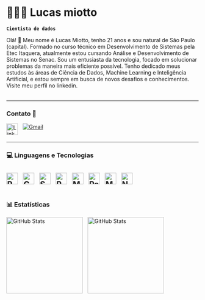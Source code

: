 # 👩🏻‍💻 Lucas miotto

**`Cientista de dados`**

Olá! 👋 Meu nome é Lucas Miotto, tenho 21 anos e sou natural de São Paulo (capital). Formado no curso técnico em Desenvolvimento de Sistemas pela Etec Itaquera, atualmente estou cursando Análise e Desenvolvimento de Sistemas no Senac. Sou um entusiasta da tecnologia, focado em solucionar problemas da maneira mais eficiente possível. Tenho dedicado meus estudos às áreas de Ciência de Dados, Machine Learning e Inteligência Artificial, e estou sempre em busca de novos desafios e conhecimentos. Visite meu perfil no linkedin.
<br/>
<br/>

---
### Contato 📲

<a href="https://www.linkedin.com/in/lucas-miotto-da-costa-23b973258/?trk=opento_sprofile_topcard">
  <img 
    align="left"
    alt="LinkedIn"
    title="Meu Perfil no LinkedIn"
    width="30px"
    style="padding-right: 10px;"
    src="https://cdn.jsdelivr.net/gh/devicons/devicon@latest/icons/linkedin/linkedin-original.svg"
/>
<a href="mailto:lucasmcosta2004@gmail.com">
   <img src="https://img.shields.io/badge/-Gmail-D14836?style=for-the-badge&logo=gmail&logoColor=white" alt="Gmail"/>
</a>
<br/>
<br/>

---

### 💻 Linguagens e Tecnologias

<img 
    align="left" 
    alt="Python" 
    title="Python"
    width="30px" 
    style="padding-right: 10px;" 
    src="https://cdn.jsdelivr.net/gh/devicons/devicon@latest/icons/python/python-original.svg" 
/>
<img 
    align="left" 
    alt="C#" 
    title="C#"
    width="30px" 
    style="padding-right: 10px;" 
    src="https://cdn.jsdelivr.net/gh/devicons/devicon@latest/icons/csharp/csharp-original.svg" 
/>
<img 
    align="left" 
    alt="SQL" 
    title="SQL"
    width="30px" 
    style="padding-right: 10px;" 
    src="https://cdn.jsdelivr.net/gh/devicons/devicon@latest/icons/azuresqldatabase/azuresqldatabase-original.svg"
/>
<img 
    align="left" 
    alt="Postgreslq" 
    title="Postgreslq"
    width="30px" 
    style="padding-right: 10px;" 
    src="https://cdn.jsdelivr.net/gh/devicons/devicon@latest/icons/postgresql/postgresql-original.svg"
/>
<img 
    align="left" 
    alt="MySQL" 
    title="MySQL"
    width="30px" 
    style="padding-right: 10px;" 
    src="https://cdn.jsdelivr.net/gh/devicons/devicon@latest/icons/mysql/mysql-original.svg"
/>
<img 
    align="left" 
    alt="Pandas" 
    title="Pandas"
    width="30px" 
    style="padding-right: 10px;" 
    src="https://cdn.jsdelivr.net/gh/devicons/devicon@latest/icons/pandas/pandas-original-wordmark.svg"
/>
<img 
    align="left" 
    alt="Matplotlib" 
    title="Matplotlib"
    width="30px" 
    style="padding-right: 10px;" 
    src="https://cdn.jsdelivr.net/gh/devicons/devicon@latest/icons/matplotlib/matplotlib-original.svg"
/>
<img 
    align="left" 
    alt="Numpy" 
    title="Numpy"
    width="30px" 
    style="padding-right: 10px;" 
    src="https://cdn.jsdelivr.net/gh/devicons/devicon@latest/icons/numpy/numpy-original.svg"
/>
<br/>
<br/>
---
### 📊 Estatísticas

<p>
  <img 
    align="left" 
    alt="GitHub Stats" 
    height="200" 
    style="padding-right: 10px;" 
    src="https://github-readme-stats.vercel.app/api?username=eumiotto&show_icons=true&theme=tokyonight&include_all_commits=true&locale=pt-br" 
  />
    <img 
      align="left" 
      alt="GitHub Stats" 
      height="200" 
      src="https://github-readme-stats.vercel.app/api/top-langs/?username=euMiotto&theme=tokyonight&layout=compact&custom_title=Tecnologias&langs_count=9" 
/>
</p>
